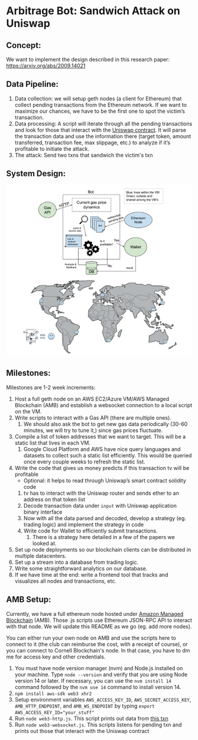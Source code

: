 # Arbitrage Bot: Sandwich Attack on Uniswap

## Concept: 

We want to implement the design described in this research paper: https://arxiv.org/abs/2009.14021

## Data Pipeline:

1. Data collection: we will setup geth nodes (a client for Ethereum) that collect pending transactions from the Ethereum network. If we want to maximize our chances, we have to be the first one to spot the victim’s transaction.
2. Data processing: A script will iterate through all the pending transactions and look for those that interact with the [Uniswap contract](https://etherscan.io/address/0x7a250d5630b4cf539739df2c5dacb4c659f2488d). It will parse the transaction data and use the information there (target token, amount transferred, transaction fee, max slippage, etc.) to analyze if it’s profitable to initiate the attack. 
3. The attack: Send two txns that sandwich the victim's txn

## System Design: 

![System Design](design.png)

## Milestones:

Milestones are 1-2 week increments:
1. Host a full geth node on an AWS EC2/Azure VM/AWS Managed Blockchain (AMB) and establish a websocket connection to a local script on the VM.  
2. Write scripts to interact with a Gas API (there are multiple ones). 
    1. We should also ask the bot to get new gas data periodically (30-60 minutes, we will try to tune it,) since gas prices fluctuate.  
3. Compile a list of token addresses that we want to target. This will be a static list that lives in each VM. 
    1. Google Cloud Platform and AWS have nice query languages and datasets to collect such a static list efficiently. This would be queried once every couple weeks to refresh the static list. 
4. Write the code that gives us money predicts if this transaction tv will be profitable 
    * Optional: it helps to read through Uniswap’s smart contract solidity code 
    1. tv has to interact with the Uniswap router and sends ether to an address on that token list 
    2. Decode transaction data under `input` with Uniswap application binary interface 
    3. Now with all the data parsed and decoded, develop a strategy (eg. trading logic) and implement the strategy in code 
    4. Write code for Wallet to efficiently submit transactions.  
        1. There is a strategy here detailed in a few of the papers we looked at. 
5. Set up node deployments so our blockchain clients can be distributed in multiple datacenters. 
6. Set up a stream into a database from trading logic. 
7. Write some straightforward analytics on our database. 
8. If we have time at the end: write a frontend tool that tracks and visualizes all nodes and transactions, etc.  



## AMB Setup:

Currently, we have a full ethereum node hosted under [Amazon Managed Blockchain](https://console.aws.amazon.com/managedblockchain/home?region=us-east-1#firstRun) (AMB). Those .js scripts use Ethereum JSON-RPC API to interact with that node. We will update this README as we go (eg. add more nodes). 

You can either run your own node on AMB and use the scripts here to connect to it (the club can reimburse the cost, with a receipt of course), or you can connect to Cornell Blockchain's node. In that case, you have to dm me for access key and other credentials. 

1. You must have node version manager (nvm) and Node.js installed on your machine. Type `node --version` and verify that you are using Node version 14 or later. If necessary, you can use the `nvm install 14` command followed by the `nvm use 14` command to install version 14.
2. `npm install aws-sdk web3 xhr2`
3. Setup environment variables `AWS_ACCESS_KEY_ID`, `AWS_SECRET_ACCESS_KEY`, `AMB_HTTP_ENDPOINT`, and `AMB_WS_ENDPOINT` by typing `export AWS_ACCESS_KEY_ID="your_stuff"`
4. Run `node web3-http.js`. This script prints out data from [this txn](https://etherscan.io/tx/0xd82a86f8324fba7e0d374b461d6faf0c39a0d53fde06505d6c2cb8447609c617)
5. Run `node web3-websocket.js`. This scripts listens for pending txn and prints out those that interact with the Uniswap contract
